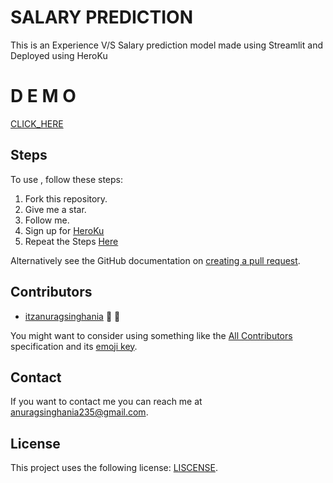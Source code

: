 # SALARY PREDICTION
This is an Experience V/S Salary prediction model made using Streamlit and Deployed using HeroKu
# D E M O 
 [ CLICK_HERE](https://experience-vs-salary.herokuapp.com/)

## Steps
<!--- If your README is long or you have some specific process or steps you want contributors to follow, consider creating a separate CONTRIBUTING.md file--->
To use  <Salary-Prediction->, follow these steps:

1. Fork this repository.
2. Give me a star. 
3. Follow me.
4. Sign up for [HeroKu](https://www.heroku.com/)
5. Repeat the Steps [Here](https://github.com/itzanuragsinghania/Sketchencil/blob/main/README.md)

Alternatively see the GitHub documentation on [creating a pull request](https://help.github.com/en/github/collaborating-with-issues-and-pull-requests/creating-a-pull-request).

## Contributors


* [itzanuragsinghania](https://github.com/itzanuragsinghania) 📖 🐛


You might want to consider using something like the [All Contributors](https://github.com/all-contributors/all-contributors) specification and its [emoji key](https://allcontributors.org/docs/en/emoji-key).

## Contact

If you want to contact me you can reach me at <anuragsinghania235@gmail.com>.

## License
<!--- If you're not sure which open license to use see https://choosealicense.com/--->

This project uses the following license: [LISCENSE](https://github.com/itzanuragsinghania/Salary-Prediction-/blob/main/LICENSE).
